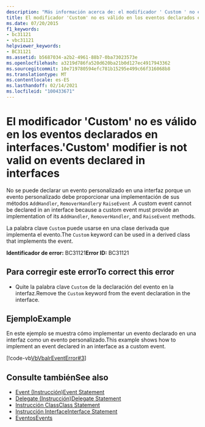 ```yaml
---
description: "Más información acerca de: el modificador ' Custom ' no es válido en eventos declarados en interfaces"
title: El modificador 'Custom' no es válido en los eventos declarados en interfaces.
ms.date: 07/20/2015
f1_keywords:
- bc31121
- vbc31121
helpviewer_keywords:
- BC31121
ms.assetid: b5687034-a2b2-4961-88b7-0ba73023573e
ms.openlocfilehash: a3219d786fa520d620ba21b0d127ec4917943362
ms.sourcegitcommit: 10e719780594efc781b15295e499c66f316068b8
ms.translationtype: MT
ms.contentlocale: es-ES
ms.lasthandoff: 02/14/2021
ms.locfileid: "100433671"
---
```

# <a name="custom-modifier-is-not-valid-on-events-declared-in-interfaces"></a><span data-ttu-id="d299e-103">El modificador 'Custom' no es válido en los eventos declarados en interfaces.</span><span class="sxs-lookup"><span data-stu-id="d299e-103">'Custom' modifier is not valid on events declared in interfaces</span></span>

<span data-ttu-id="d299e-104">No se puede declarar un evento personalizado en una interfaz porque un evento personalizado debe proporcionar una implementación de sus métodos `AddHandler`, `RemoverHandler`y `RaiseEvent` .</span><span class="sxs-lookup"><span data-stu-id="d299e-104">A custom event cannot be declared in an interface because a custom event must provide an implementation of its `AddHandler`, `RemoverHandler`, and `RaiseEvent` methods.</span></span>  
  
 <span data-ttu-id="d299e-105">La palabra clave `Custom` puede usarse en una clase derivada que implementa el evento.</span><span class="sxs-lookup"><span data-stu-id="d299e-105">The `Custom` keyword can be used in a derived class that implements the event.</span></span>  
  
 <span data-ttu-id="d299e-106">**Identificador de error:** BC31121</span><span class="sxs-lookup"><span data-stu-id="d299e-106">**Error ID:** BC31121</span></span>  
  
## <a name="to-correct-this-error"></a><span data-ttu-id="d299e-107">Para corregir este error</span><span class="sxs-lookup"><span data-stu-id="d299e-107">To correct this error</span></span>  
  
- <span data-ttu-id="d299e-108">Quite la palabra clave `Custom` de la declaración del evento en la interfaz.</span><span class="sxs-lookup"><span data-stu-id="d299e-108">Remove the `Custom` keyword from the event declaration in the interface.</span></span>  
  
## <a name="example"></a><span data-ttu-id="d299e-109">Ejemplo</span><span class="sxs-lookup"><span data-stu-id="d299e-109">Example</span></span>  

 <span data-ttu-id="d299e-110">En este ejemplo se muestra cómo implementar un evento declarado en una interfaz como un evento personalizado.</span><span class="sxs-lookup"><span data-stu-id="d299e-110">This example shows how to implement an event declared in an interface as a custom event.</span></span>  
  
 [!code-vb[VbVbalrEventError#3](~/samples/snippets/visualbasic/VS_Snippets_VBCSharp/VbVbalrEventError/VB/VbVbalrEventError.vb#3)]  
  
## <a name="see-also"></a><span data-ttu-id="d299e-111">Consulte también</span><span class="sxs-lookup"><span data-stu-id="d299e-111">See also</span></span>

- [<span data-ttu-id="d299e-112">Event (Instrucción)</span><span class="sxs-lookup"><span data-stu-id="d299e-112">Event Statement</span></span>](../language-reference/statements/event-statement.md)
- [<span data-ttu-id="d299e-113">Delegate (Instrucción)</span><span class="sxs-lookup"><span data-stu-id="d299e-113">Delegate Statement</span></span>](../language-reference/statements/delegate-statement.md)
- [<span data-ttu-id="d299e-114">Instrucción Class</span><span class="sxs-lookup"><span data-stu-id="d299e-114">Class Statement</span></span>](../language-reference/statements/class-statement.md)
- [<span data-ttu-id="d299e-115">Instrucción Interface</span><span class="sxs-lookup"><span data-stu-id="d299e-115">Interface Statement</span></span>](../language-reference/statements/interface-statement.md)
- [<span data-ttu-id="d299e-116">Eventos</span><span class="sxs-lookup"><span data-stu-id="d299e-116">Events</span></span>](../programming-guide/language-features/events/index.md)
